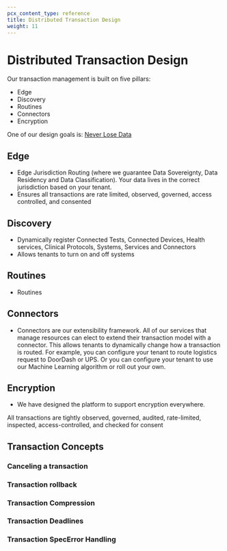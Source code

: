 ```yaml
---
pcx_content_type: reference
title: Distributed Transaction Design
weight: 11
---
```


# Distributed Transaction Design

Our transaction management is built on five pillars:

-   Edge
-   Discovery
-   Routines
-   Connectors
-   Encryption

One of our design goals is: [Never Lose Data](/fundamentals/design-and-architecture/design-goals/)

## Edge

-   Edge Jurisdiction Routing (where we guarantee Data Sovereignty, Data Residency and Data Classification). Your data lives in the correct jurisdiction based on your tenant.
-   Ensures all transactions are rate limited, observed, governed, access controlled, and consented

## Discovery

-   Dynamically register Connected Tests, Connected Devices, Health services, Clinical Protocols, Systems, Services and Connectors
-   Allows tenants to turn on and off systems

## Routines

-   Routines

## Connectors

-   Connectors are our extensibility framework. All of our services that manage resources can elect to extend their transaction model with a connector. This allows tenants to dynamically change how a transaction is routed. For example, you can configure your tenant to route logistics request to DoorDash or UPS. Or you can configure your tenant to use our Machine Learning algorithm or roll out your own.

## Encryption

-   We have designed the platform to support encryption everywhere.

All transactions are tightly observed, governed, audited, rate-limited, inspected, access-controlled, and checked for consent

## Transaction Concepts

### Canceling a transaction

### Transaction rollback

### Transaction Compression

### Transaction Deadlines

### Transaction SpecError Handling
